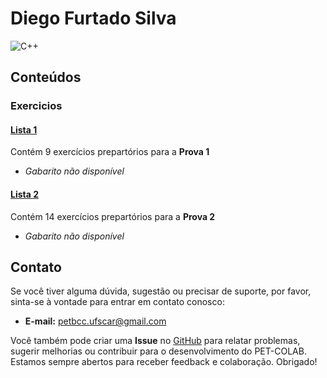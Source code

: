 # Diego Furtado Silva

![C++](https://img.shields.io/badge/c++-DD0031.svg?style=for-the-badge&logo=c%2B%2B&logoColor=white)

## Conteúdos

### Exercicios

#### [Lista 1](/materias/AED2/Diego/exercicios/lista1.md)
  
Contém 9 exercícios prepartórios para a **Prova 1**

- *Gabarito não disponível*

#### [Lista 2](/materias/AED2/Diego/exercicios/lista2.md)
  
Contém 14 exercícios prepartórios para a **Prova 2**

- *Gabarito não disponível*


## Contato

Se você tiver alguma dúvida, sugestão ou precisar de suporte, por favor, sinta-se à vontade para entrar em contato conosco:

- **E-mail:** petbcc.ufscar@gmail.com

Você também pode criar uma **Issue** no [GitHub](https://github.com/petbccufscar/pet-colab/issues) para relatar problemas, sugerir melhorias ou contribuir para o desenvolvimento do PET-COLAB. Estamos sempre abertos para receber feedback e colaboração. Obrigado!